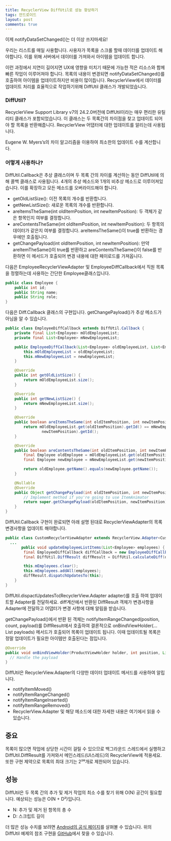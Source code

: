 ```yaml
---
title: RecyclerView DiffUtil로 성능 향상하기
tags: 안드로이드
layout: post
comments: true
---
```


이제 notifyDataSetChanged()는 더 이상 쓰지마세요!  

우리는 리스트를 매일 사용합니다. 사용자가 목록을 스크롤 할때 데이터를 업데이트 해야합니다. 이를 위해 서버에서 데이터를 가져와서 아이템을 업데이트 합니다.  

이런 과정에서 지연이 길어지면 UX에 영향을 미치기 때문에 가능한 적은 리소스와 함께 빠른 작업이 이루어져야 합니다. 목록의 내용이 변경되면 notifyDataSetChanged()를 호출하여 아이템을 업데이트하지만 비용이 많이듭니다. RecyclerView에서 데이터를 업데이트 처리를 효율적으로 작업하기위해 DiffUtil 클래스가 개발되었습니다.  


### DiffUtil?

RecyclerView Support Library v7의 24.2.0버전에 DiffUtil이라는 매우 편리한 유틸리티 클래스가 포함되었습니다. 이 클래스는 두 목록간의 차이점을 찾고 업데이트 되어야 할 목록을 반환해줍니다. RecyclerView 어댑터에 대한 업데이트를 알리는데 사용됩니다.  

Eugene W. Myers’s의 차이 알고리즘을 이용하여 최소한의 업데이트 수를 계산합니다.


### 어떻게 사용하나?

DiffUtil.Callback은 추상 클래스이며 두 목록 간의 차이를 계산하는 동안 DiffUtil에 의해 콜백 클래스로 사용됩니다. 4개의 추상 메소드와 1개의 비추상 메소드로 이루어져있습니다. 이를 확장하고 모든 메소드를 오버라이드해야 합니다.

- getOldListSize(): 이전 목록의 개수를 반환합니다.  
- getNewListSize(): 새로운 목록의 개수를 반환합니다.  
- areItemsTheSame(int oldItemPosition, int newItemPosition): 두 객체가 같은 항목인지 여부를 결정합니다.  
- areContentsTheSame(int oldItemPosition, int newItemPosition): 두 항목의 데이터가 같은지 여부를 결정합니다. areItemsTheSame()이 true를 반환하는 경우에만 호출됩니다.  
- getChangePayload(int oldItemPosition, int newItemPosition): 만약 areItemTheSame()이 true를 반환하고 areContentsTheSame()이 false를 반환하면 이 메서드가 호출되어 변경 내용에 대한 페이로드를 가져옵니다.  


다음은 EmployeeRecyclerViewAdapter 및 EmployeeDiffCallback에서 직원 목록을 정렬하는데 사용하는 간단한 Employee클래스입니다.

```java
public class Employee {
    public int id;
    public String name;
    public String role;
}
```

다음은 Diff.Callback 클래스의 구현입니다. getChangePayload()가 추상 메소드가 아님을 알 수 있습니다.

```java
public class EmployeeDiffCallback extends DiffUtil.Callback {
    private final List<Employee> mOldEmployeeList;
    private final List<Employee> mNewEmployeeList;

    public EmployeeDiffCallback(List<Employee> oldEmployeeList, List<Employee> newEmployeeList) {
        this.mOldEmployeeList = oldEmployeeList;
        this.mNewEmployeeList = newEmployeeList;
    }

    @Override
    public int getOldListSize() {
        return mOldEmployeeList.size();
    }

    @Override
    public int getNewListSize() {
        return mNewEmployeeList.size();
    }

    @Override
    public boolean areItemsTheSame(int oldItemPosition, int newItemPosition) {
        return mOldEmployeeList.get(oldItemPosition).getId() == mNewEmployeeList.get(
                newItemPosition).getId();
    }

    @Override
    public boolean areContentsTheSame(int oldItemPosition, int newItemPosition) {
        final Employee oldEmployee = mOldEmployeeList.get(oldItemPosition);
        final Employee newEmployee = mNewEmployeeList.get(newItemPosition);

        return oldEmployee.getName().equals(newEmployee.getName());
    }

    @Nullable
    @Override
    public Object getChangePayload(int oldItemPosition, int newItemPosition) {
        // Implement method if you're going to use ItemAnimator
        return super.getChangePayload(oldItemPosition, newItemPosition);
    }
}
```

DiffUtil.Callback 구현이 완료되면 아래 설명 된대로 RecyclerViewAdapter의 목록 변경사항을 업데이트 해야합니다.

```java
public class CustomRecyclerViewAdapter extends RecyclerView.Adapter<CustomRecyclerViewAdapter.ViewHolder> {
  ...
       public void updateEmployeeListItems(List<Employee> employees) {
        final EmployeeDiffCallback diffCallback = new EmployeeDiffCallback(this.mEmployees, employees);
        final DiffUtil.DiffResult diffResult = DiffUtil.calculateDiff(diffCallback);

        this.mEmployees.clear();
        this.mEmployees.addAll(employees);
        diffResult.dispatchUpdatesTo(this);
    }
}
```
DiffUtil.dispactUpdatesTo(RecyclerView.Adapter adapter)를 호출 하여 업데이트할 Adapter를 전달하세요. diff계산에서 반환된 DiffResult 객체가 변경사항을 Adapter에 전달하고 어댑터가 변경 사항에 대해 알림을 받습니다.  

getChangePayload()에서 반환 된 객체는 notifyItemRangeChanged(position, count, payload)를 DiffResult에서 호출하여 결론적으로 onBindViewHolder(… List<Object> payloads) 메서드가 호출되어 목록이 업데이트 됩니다. 이때 업데이트될 목록은 정말 업데이트가 필요한 아이템만 호출된다는 점입니다.

```java
@Override
public void onBindViewHolder(ProductViewHolder holder, int position, List<Object> payloads) {
  // Handle the payload
}
```

DiffUtil은 RecyclerView.Adapter의 다양한 데이터 업데이트 메서드를 사용하여 알립니다.  

- notifyItemMoved()
- notifyItemRangeChanged()
- notifyItemRangeInserted()
- notifyItemRangeRemoved()
- RecyclerView.Adapter 및 해당 메소드에 대한 자세한 내용은 여기에서 읽을 수 있습니다.


## 중요

목록이 많으면 작업에 상당한 시간이 걸릴 수 있으므로 백그라운드 스레드에서 실행하고 DiffUtil.DiffResult를 가져와서 메인스레드(UI스레드)의 RecyclerView에 적용세요. 또한 구현 제약으로 목록의 최대 크기는 2²⁶개로 제한되어 있습니다.  


## 성능

DiffUtil은 두 목록 간의 추가 및 제거 작업의 최소 수를 찾기 위해 O(N) 공간이 필요합니다. 예상되는 성능은 O(N + D²)입니다.  
- N: 추가 및 제거 된 항목의 총 수  
- D: 스크립트 길이  


더 많은 성능 수치를 보려면 [Android의 공식 페이지](https://developer.android.com/reference/android/support/v7/util/DiffUtil.html)를 살펴볼 수 있습니다. 위의 DiffUtil 예제의 참조 구현을 [GitHub](https://github.com/AnkitSinhal/DiffUtilExample)에서 찾을 수 있습니다.

